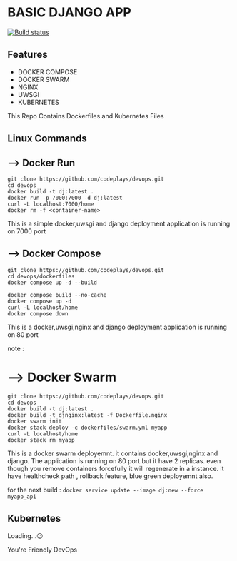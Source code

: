 # BASIC DJANGO APP

[![Build status](https://ci.appveyor.com/api/projects/status/m07cnunnni8w82o5?svg=true)](https://github.com/codeplays/devops.git)

## Features
- DOCKER COMPOSE 
- DOCKER SWARM 
- NGINX 
- UWSGI
- KUBERNETES

This Repo Contains Dockerfiles and Kubernetes Files

## Linux Commands

## --> Docker Run
```
git clone https://github.com/codeplays/devops.git
cd devops
docker build -t dj:latest .
docker run -p 7000:7000 -d dj:latest
curl -L localhost:7000/home
docker rm -f <container-name> 
```
This is a simple docker,uwsgi and django deployment application is running on 7000 port

## --> Docker Compose #

```
git clone https://github.com/codeplays/devops.git
cd devops/dockerfiles
docker compose up -d --build
```

```
docker compose build --no-cache
docker compose up -d
curl -L localhost/home
docker compose down
```

This is a docker,uwsgi,nginx and django deployment application is running on 80 port

note : 

# --> Docker Swarm #

```
git clone https://github.com/codeplays/devops.git
cd devops
docker build -t dj:latest .
docker build -t djnginx:latest -f Dockerfile.nginx
docker swarm init
docker stack deploy -c dockerfiles/swarm.yml myapp
curl -L localhost/home
docker stack rm myapp
```
This is a docker swarm deployemnt. it contains docker,uwsgi,nginx and django. The application is running on 80 port.but it have 2 replicas. even though you remove containers forcefully it will regenerate in a instance. it have healthcheck path , rollback feature, blue green deployemnt also.

for the next build : 
```docker service update --image dj:new --force myapp_api```

## Kubernetes

Loading...😉

You're Friendly DevOps
